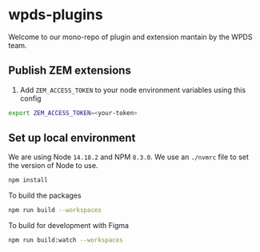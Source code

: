 # wpds-plugins

Welcome to our mono-repo of plugin and extension mantain by the WPDS team.

## Publish ZEM extensions

1. Add `ZEM_ACCESS_TOKEN` to your node environment variables using this config

```bash
export ZEM_ACCESS_TOKEN=<your-token>
```

## Set up local environment

We are using Node `14.18.2` and NPM `8.3.0`. We use an `./nvmrc` file to set the version of Node to use.

```bash
npm install
```

To build the packages

```bash
npm run build --workspaces
```

To build for development with Figma

```bash
npm run build:watch --workspaces
```
